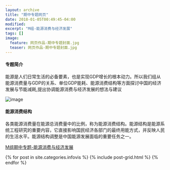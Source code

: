 ```yaml
---
layout: archive
title: "期中专题网页"
date: 2018-01-05T00:49:45-04:00
modified:
excerpt: "M组-能源消费与经济发展"
tags: []
image: 
  feature: 网页作品-期中专题封面.jpg
  teaser: 网页作品-期中专题封面.jpg
---
```


#### 专题简介 
能源是人们日常生活的必备要素，也是实现GDP增长的根本动力。所以我们组从能源消费量与GDP的关系、单位GDP能耗、能源消费结构等方面探讨中国的经济发展与节能减耗,提出协调能源消费与经济发展的想法与建议

![image](网页作品期中专题-简介.png)

#### 能源消费结构
各类能源消费量在能源总消费量中的比例，称为能源消费结构。能源结构是能源系统工程研究的重要内容，它直接影响国民经济各部门的最终用能方式，并反映人民的生活水平。能源结构调整是中国能源发展面临的重要任务之一。

[M组期中专题-能源消费与经济发展](https://wanlihon.github.io/m)

<div class="tiles">
{% for post in site.categories.infovis %}
  {% include post-grid.html %}
{% endfor %}
</div><!-- /.tiles 把所有categories 有 portfolio 的列出來-->